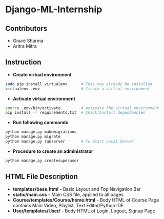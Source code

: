 # Django-ML-Internship
## Contributors
- Grace Sharma
- Aritra Mitra
## Instruction
- **Create virtual environment**
```bash
sudo pip install virtualenv      # This may already be installed
virtualenv .env                  # Create a virtual environment
```
- **Activate virtual environment**
```bash
source .env/bin/activate         # Activate the virtual environment
pip install -r requirements.txt  # Check/Install dependencies
```
- **Run following commands**
```bash
python manage.py makemigrations
python manage.py migrate
python manage.py runserver       # To Start Local Server 
```
- **Procedure to create an administrator**
```bash
python manage.py createsuperuser
```
## HTML File Description
- **templates/base.html** - Basic Layout and Top Navigation Bar
- **static/main.css** - Main CSS file, applied to all pages 
- **Course/templates/Course/home.html** - Body HTML of Course Page contains Main Video, Playlist, Text Editor/Python IDE
- **User/templates/User/** - Body HTML of Login, Logout, Signup Page 
